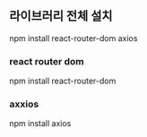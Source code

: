 ## 라이브러리 전체 설치
npm install react-router-dom axios

### react router dom
npm install react-router-dom

### axxios
npm install axios